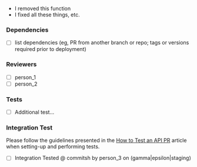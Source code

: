 [//]: # (Let's get your best description here about what's happend! Here's a list as well, if you like:)

* I removed this function
* I fixed all these things, etc.

### Dependencies
- [ ] list dependencies (eg, PR from another branch or repo; tags or versions required prior to deployment)

### Reviewers
- [ ] person_1
- [ ] person_2

### Tests
- [ ] Additional test...

### Integration Test
Please follow the guidelines presented in the [How to Test an API PR](https://github.com/CodeNow/devops-scripts/wiki/How-to-Test-an-API-PR)
article when setting-up and performing tests.

- [ ] Integration Tested @ commitsh by person_3 on (gamma|epsilon|staging)
